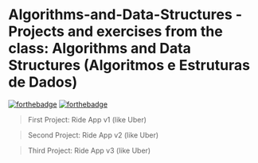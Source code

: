# Algorithms-and-Data-Structures -Projects and exercises from the class: Algorithms and Data Structures (Algoritmos e Estruturas de Dados)

[![forthebadge](https://forthebadge.com/images/badges/made-with-java.svg)](https://forthebadge.com)
[![forthebadge](http://forthebadge.com/images/badges/built-with-love.svg)](http://forthebadge.com)

> First Project: Ride App v1 (like Uber)

> Second Project: Ride App v2 (like Uber)

> Third Project: Ride App v3 (like Uber)
